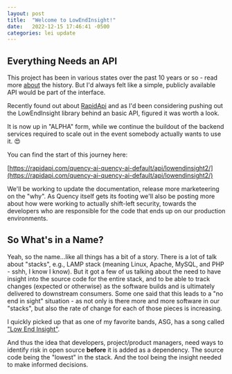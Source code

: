 ```yaml
---
layout: post
title:  "Welcome to LowEndInsight!"
date:   2022-12-15 17:46:41 -0500
categories: lei update
---
```


## Everything Needs an API

This project has been in various states over the past 10 years or so - read more
[about](/.github/about) the history.  But I'd always felt like a simple, publicly
available API would be part of the interface.

Recently found out about [RapidApi](https://rapidapi.com/hub) and as I'd been
considering pushing out the LowEndInsight library behind an basic API, figured
it was worth a look.

It is now up in "ALPHA" form, while we continue the buildout of the backend
services required to scale out in the event somebody actually wants to use
it. :heart_eyes:

You can find the start of this journey here:

[https://rapidapi.com/quency-ai-quency-ai-default/api/lowendinsight2/](https://rapidapi.com/quency-ai-quency-ai-default/api/lowendinsight2/)

We'll be working to update the documentation, release more marketeering on the
"why".  As Quency itself gets its footing we'll also be posting more about 
how were working to actually shift-left security, towards the developers who
are responsible for the code that ends up on our production environments.


## So What's in a Name?


Yeah, so the name...like all things has a bit of a story.  There is a lot of 
talk about "stacks", e.g., LAMP stack (meaning Linux, Apache, MySQL, and PHP -
sshh, I know I know).  But it got a few of us talking about the need to have
insight into the source code for the entire stack, and to be able to track
changes (expected or otherwise) as the software builds and is ultimately
delivered to downstream consumers.  Some one said that this leads to a "no end
in sight" situation - as not only is there more and more software in our
"stacks", but also the rate of change for each of those pieces is increasing.

I quickly picked up that as one of my favorite bands, ASG, has a song called
["Low End Insight"](https://www.youtube.com/watch?v=hIv10I2hMmY&list=RDhIv10I2hMmY&index=1).

And thus the idea that developers, project/product managers, need ways to 
identify risk in open source **before** it is added as a dependency.  The
source code being the "lowest" in the stack.  And the tool being the insight
needed to make informed decisions.


